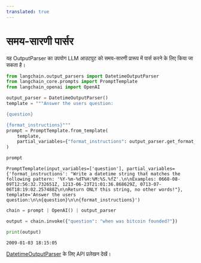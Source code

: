 ```yaml
---
translated: true
---
```


# समय-सारणी पार्सर

यह OutputParser का उपयोग LLM आउटपुट को समय-सारणी प्रारूप में पार्स करने के लिए किया जा सकता है।

```python
from langchain.output_parsers import DatetimeOutputParser
from langchain_core.prompts import PromptTemplate
from langchain_openai import OpenAI
```

```python
output_parser = DatetimeOutputParser()
template = """Answer the users question:

{question}

{format_instructions}"""
prompt = PromptTemplate.from_template(
    template,
    partial_variables={"format_instructions": output_parser.get_format_instructions()},
)
```

```python
prompt
```

```output
PromptTemplate(input_variables=['question'], partial_variables={'format_instructions': "Write a datetime string that matches the following pattern: '%Y-%m-%dT%H:%M:%S.%fZ'.\n\nExamples: 0668-08-09T12:56:32.732651Z, 1213-06-23T21:01:36.868629Z, 0713-07-06T18:19:02.257488Z\n\nReturn ONLY this string, no other words!"}, template='Answer the users question:\n\n{question}\n\n{format_instructions}')
```

```python
chain = prompt | OpenAI() | output_parser
```

```python
output = chain.invoke({"question": "when was bitcoin founded?"})
```

```python
print(output)
```

```output
2009-01-03 18:15:05
```

[DatetimeOutputParser](https://api.python.langchain.com/en/latest/output_parsers/langchain.output_parsers.datetime.DatetimeOutputParser.html#langchain.output_parsers.datetime.DatetimeOutputParser) के लिए API प्रलेखन देखें।
